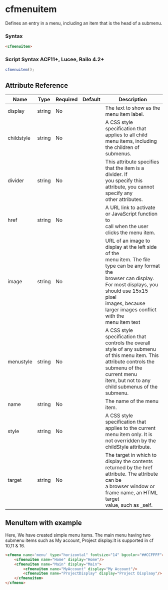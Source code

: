 # cfmenuitem

Defines an entry in a menu, including an item that is the head of a submenu.

### Syntax

```html
<cfmenuitem>
```

### Script Syntax ACF11+, Lucee, Railo 4.2+

```javascript
cfmenuitem();
```

## Attribute Reference

| Name | Type | Required | Default | Description |
| --- | --- | --- | --- | --- |
| display | string | No |  | The text to show as the menu item label. |
| childstyle | string | No |  | A CSS style specification that applies to all child <br /> menu items, including the children of submenus. |
| divider | string | No |  | This attribute specifies that the item is a divider. If <br /> you specify this attribute, you cannot specify any <br /> other attributes. |
| href | string | No |  | A URL link to activate or JavaScript function to <br /> call when the user clicks the menu item. |
| image | string | No |  | URL of an image to display at the left side of the <br /> menu item. The file type can be any format the <br /> browser can display. <br /> For most displays, you should use 15x15 pixel <br /> images, because larger images conflict with the <br /> menu item text |
| menustyle | string | No |  | A CSS style specification that controls the overall <br /> style of any submenu of this menu item. This <br /> attribute controls the submenu of the current menu <br /> item, but not to any child submenus of the submenu. |
| name | string | No |  | The name of the menu item. |
| style | string | No |  | A CSS style specification that applies to the current <br /> menu item only. It is not overridden by the <br /> childStyle attribute. |
| target | string | No |  | The target in which to display the contents <br /> returned by the href attribute. The attribute can be <br /> a browser window or frame name, an HTML target <br /> value, such as _self. |

## MenuItem with example

Here, We have created simple menu items. The main menu having two submenu items such as My account, Project display.It is supported in cf 10,11 & 16.

```html
<cfmenu name='menu' type="horizontal" fontsize="14" bgcolor="##CCFFFF">
	<cfmenuitem name="Home" display="Home"/>
	<cfmenuitem name="Main" display="Main">
		<cfmenuitem name="MyAccount" display="My Account"/>
		<cfmenuitem name="ProjectDisplay" display="Project Displaay"/>
	</cfmenuitem>
</cfmenu>
```
